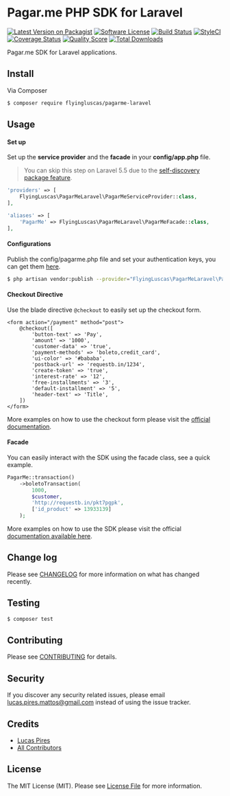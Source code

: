 # Pagar.me PHP SDK for Laravel

[![Latest Version on Packagist][ico-version]][link-packagist]
[![Software License][ico-license]](LICENSE.md)
[![Build Status][ico-travis]][link-travis]
[![StyleCI][icon-styleci]][link-styleci]
[![Coverage Status][ico-code-climate]][link-code-climate]
[![Quality Score][ico-code-quality]][link-code-quality]
[![Total Downloads][ico-downloads]][link-downloads]

Pagar.me SDK for Laravel applications.

## Install

Via Composer

``` bash
$ composer require flyingluscas/pagarme-laravel
```

## Usage

#### Set up

Set up the **service provider** and the **facade** in your **config/app.php** file.

> You can skip this step on Laravel 5.5 due to the [self-discovery package feature][link-laravel-self-discovery].

``` php
'providers' => [
    FlyingLuscas\PagarMeLaravel\PagarMeServiceProvider::class,
],

'aliases' => [
    'PagarMe' => FlyingLuscas\PagarMeLaravel\PagarMeFacade::class,
],
```

#### Configurations

Publish the config/pagarme.php file and set your authentication keys, you can get them [here][link-pagarme-dash].

``` bash
$ php artisan vendor:publish --provider="FlyingLuscas\PagarMeLaravel\PagarMeServiceProvider"
```

#### Checkout Directive

Use the blade directive `@checkout` to easily set up the checkout form.

``` blade
<form action="/payment" method="post">
    @checkout([
        'button-text' => 'Pay',
        'amount' => '1000',
        'customer-data' => 'true',
        'payment-methods' => 'boleto,credit_card',
        'ui-color' => '#bababa',
        'postback-url' => 'requestb.in/1234',
        'create-token' => 'true',
        'interest-rate' => '12',
        'free-installments' => '3',
        'default-installment' => '5',
        'header-text' => 'Title',
    ])
</form>
```

More examples on how to use the checkout form please visit the [official documentation][link-pagarme-checkout-form].

#### Facade

You can easily interact with the SDK using the facade class, see a quick example.

``` php
PagarMe::transaction()
    ->boletoTransaction(
        1000,
        $customer,
        'http://requestb.in/pkt7pgpk',
        ['id_product' => 13933139]
    );
```

More examples on how to use the SDK please visit the official [documentation available here][link-pagarme-wiki].

## Change log

Please see [CHANGELOG](CHANGELOG.md) for more information on what has changed recently.

## Testing

``` bash
$ composer test
```

## Contributing

Please see [CONTRIBUTING](CONTRIBUTING.md) for details.

## Security

If you discover any security related issues, please email lucas.pires.mattos@gmail.com instead of using the issue tracker.

## Credits

- [Lucas Pires][link-author]
- [All Contributors][link-contributors]

## License

The MIT License (MIT). Please see [License File](LICENSE.md) for more information.

[ico-version]: https://img.shields.io/packagist/v/flyingluscas/pagarme-laravel.svg?style=flat-square
[ico-license]: https://img.shields.io/badge/license-MIT-brightgreen.svg?style=flat-square
[ico-travis]: https://img.shields.io/travis/flyingluscas/pagarme-laravel/master.svg?style=flat-square
[icon-styleci]: https://styleci.io/repos/91294514/shield?branch=master
[ico-code-climate]: https://img.shields.io/codeclimate/coverage/github/flyingluscas/pagarme-laravel.svg?style=flat-square
[ico-code-quality]: https://img.shields.io/codeclimate/github/flyingluscas/pagarme-laravel.svg?style=flat-square
[ico-downloads]: https://img.shields.io/packagist/dt/flyingluscas/pagarme-laravel.svg?style=flat-square

[link-packagist]: https://packagist.org/packages/flyingluscas/pagarme-laravel
[link-travis]: https://travis-ci.org/flyingluscas/pagarme-laravel
[link-styleci]: https://styleci.io/repos/91294514
[link-code-climate]: https://codeclimate.com/github/flyingluscas/pagarme-laravel/coverage
[link-code-quality]: https://codeclimate.com/github/flyingluscas/pagarme-laravel/code
[link-downloads]: https://packagist.org/packages/flyingluscas/pagarme-laravel
[link-author]: https://github.com/flyingluscas
[link-contributors]: ../../contributors
[link-pagarme-wiki]: https://github.com/pagarme/pagarme-php/wiki
[link-pagarme-dash]: https://dashboard.pagar.me/#/myaccount/apikeys
[link-pagarme-checkout-form]: https://docs.pagar.me/v2017-07-17/docs/inserindo-o-formulario
[link-laravel-self-discovery]: https://laravel.com/docs/5.5/packages#package-discovery
